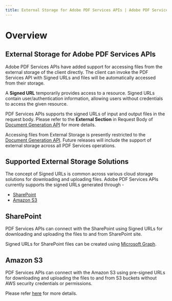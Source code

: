 ```yaml
---
title: External Storage for Adobe PDF Services APIs | Adobe PDF Services
---
```

# Overview

## **External Storage for Adobe PDF Services APIs**

Adobe PDF Services APIs have added support for accessing files from the external storage of the client directly. The client can invoke the PDF Services API with Signed URLs and files will be automatically accessed from their storage.

A **Signed URL** temporarily provides access to a resource. Signed URLs contain user/authentication information, allowing users without credentials to access the given resource.

PDF Services APIs supports the signed URLs of input and output files in the request body. Please refer to the **External Section** in Request Body of [Document Generation API](http://developer-stage.adobe.com/document-services/docs/apis/#tag/Document-Generation) for more details.

<InlineAlert slots="text"/>

Accessing files from External Storage is presently restricted to the [Document Generation API](http://developer-stage.adobe.com/document-services/docs/apis/#tag/Document-Generation). Future releases will include the support of external storage across all PDF Services operations.

## Supported External Storage Solutions

The concept of Signed URLs is common across various cloud storage solutions for downloading and uploading files. Adobe PDF Services APIs currently supports the signed URLs generated through -
- <a href="http://developer-stage.adobe.com/document-services/docs/overview/pdf-services-api/howtos/pdf-external-storage-sol/#sharepoint" target="_self">SharePoint</a>
- <a href="http://developer-stage.adobe.com/document-services/docs/overview/pdf-services-api/howtos/pdf-external-storage-sol/#amazon-s3" target="_self">Amazon S3</a>


## SharePoint

PDF Services APIs can connect with the SharePoint using Signed URLs for downloading and uploading the files to and from SharePoint site. 

Signed URLs for SharePoint files can be created using [Microsoft Graph](https://learn.microsoft.com/en-us/graph/overview).

## Amazon S3

PDF Services APIs can connect with the Amazon S3 using pre-signed URLs for downloading and uploading the files to and from S3 buckets without AWS security credentials or permissions.

Please refer [here](https://docs.aws.amazon.com/AmazonS3/latest/userguide/using-presigned-url.html) for more details.




